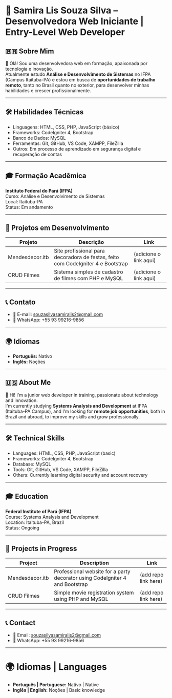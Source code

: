 # 💼 Samira Lis Souza Silva – Desenvolvedora Web Iniciante | Entry-Level Web Developer


## 🇧🇷 Sobre Mim

👋 Olá! Sou uma desenvolvedora web em formação, apaixonada por tecnologia e inovação.  
Atualmente estudo **Análise e Desenvolvimento de Sistemas** no IFPA (Campus Itaituba-PA) e estou em busca de **oportunidades de trabalho remoto**, tanto no Brasil quanto no exterior, para desenvolver minhas habilidades e crescer profissionalmente.

---

## 🛠️ Habilidades Técnicas
- Linguagens: HTML, CSS, PHP, JavaScript (básico)
- Frameworks: CodeIgniter 4, Bootstrap
- Banco de Dados: MySQL
- Ferramentas: Git, GitHub, VS Code, XAMPP, FileZilla
- Outros: Em processo de aprendizado em segurança digital e recuperação de contas

---

## 🎓 Formação Acadêmica
**Instituto Federal do Pará (IFPA)**  
Curso: Análise e Desenvolvimento de Sistemas  
Local: Itaituba-PA  
Status: Em andamento

---

## 📁 Projetos em Desenvolvimento
| Projeto           | Descrição                                                                 | Link                             |
|------------------|---------------------------------------------------------------------------|----------------------------------|
| Mendesdecor.itb  | Site profissional para decoradora de festas, feito com CodeIgniter 4 e Bootstrap | (adicione o link aqui)           |
| CRUD Filmes       | Sistema simples de cadastro de filmes com PHP e MySQL                   | (adicione o link aqui)           |

---

## 📞 Contato
- 📧 E-mail: souzasilvasamiralis2@gmail.com  
- 📱 WhatsApp: +55 93 99216-9856  

---

## 🌍 Idiomas
- **Português:** Nativo  
- **Inglês:** Noções 


---

## 🇺🇸 About Me

👋 Hi! I'm a junior web developer in training, passionate about technology and innovation.  
I'm currently studying **Systems Analysis and Development** at IFPA (Itaituba-PA Campus), and I'm looking for **remote job opportunities**, both in Brazil and abroad, to improve my skills and grow professionally.

---

## 🛠️ Technical Skills
- Languages: HTML, CSS, PHP, JavaScript (basic)
- Frameworks: CodeIgniter 4, Bootstrap
- Database: MySQL
- Tools: Git, GitHub, VS Code, XAMPP, FileZilla
- Others: Currently learning digital security and account recovery

---

## 🎓 Education
**Federal Institute of Pará (IFPA)**  
Course: Systems Analysis and Development  
Location: Itaituba-PA, Brazil  
Status: Ongoing

---

## 📁 Projects in Progress
| Project          | Description                                                           | Link                             |
|------------------|------------------------------------------------------------------------|----------------------------------|
| Mendesdecor.itb  | Professional website for a party decorator using CodeIgniter 4 and Bootstrap | (add repo link here)             |
| CRUD Filmes       | Simple movie registration system using PHP and MySQL               | (add repo link here)             |

---

## 📞 Contact
- 📧 Email: souzasilvasamiralis2@gmail.com  
- 📱 WhatsApp: +55 93 99216-9856  

---

# 🌍 Idiomas | Languages
- **Português | Portuguese:** Nativo | Native  
- **Inglês | English:** Noções | Basic knowledge


